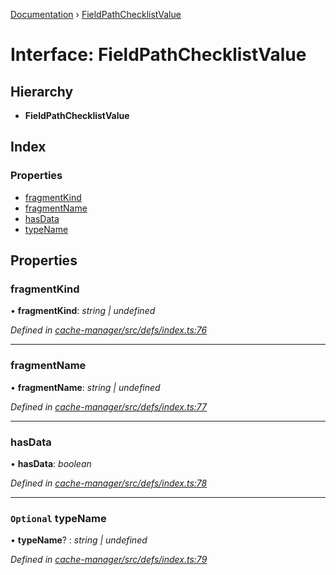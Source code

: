 [Documentation](../README.md) › [FieldPathChecklistValue](fieldpathchecklistvalue.md)

# Interface: FieldPathChecklistValue

## Hierarchy

* **FieldPathChecklistValue**

## Index

### Properties

* [fragmentKind](fieldpathchecklistvalue.md#fragmentkind)
* [fragmentName](fieldpathchecklistvalue.md#fragmentname)
* [hasData](fieldpathchecklistvalue.md#hasdata)
* [typeName](fieldpathchecklistvalue.md#optional-typename)

## Properties

###  fragmentKind

• **fragmentKind**: *string | undefined*

*Defined in [cache-manager/src/defs/index.ts:76](https://github.com/badbatch/graphql-box/blob/cbed108/packages/cache-manager/src/defs/index.ts#L76)*

___

###  fragmentName

• **fragmentName**: *string | undefined*

*Defined in [cache-manager/src/defs/index.ts:77](https://github.com/badbatch/graphql-box/blob/cbed108/packages/cache-manager/src/defs/index.ts#L77)*

___

###  hasData

• **hasData**: *boolean*

*Defined in [cache-manager/src/defs/index.ts:78](https://github.com/badbatch/graphql-box/blob/cbed108/packages/cache-manager/src/defs/index.ts#L78)*

___

### `Optional` typeName

• **typeName**? : *string | undefined*

*Defined in [cache-manager/src/defs/index.ts:79](https://github.com/badbatch/graphql-box/blob/cbed108/packages/cache-manager/src/defs/index.ts#L79)*
